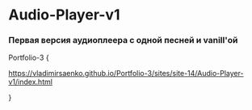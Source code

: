 # Audio-Player-v1
 
### Первая версия аудиоплеера с одной песней и vanill'ой

Portfolio-3 {

https://vladimirsaenko.github.io/Portfolio-3/sites/site-14/Audio-Player-v1/index.html

}
